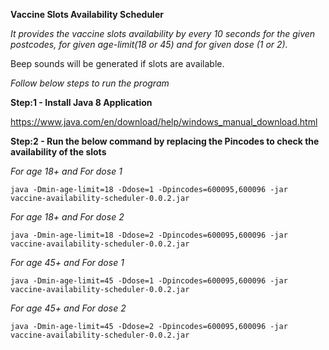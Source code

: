 **Vaccine Slots Availability Scheduler**

_It provides the vaccine slots availability by every 10 seconds for the given postcodes, for given age-limit(18 or 45) and for given dose (1 or 2)._

Beep sounds will be generated if slots are available.

*Follow below steps to run the program*


**Step:1 - Install Java 8 Application**

https://www.java.com/en/download/help/windows_manual_download.html

**Step:2 - Run the below command by replacing the Pincodes to check the availability of the slots**

_For age 18+ and For dose 1_

`java -Dmin-age-limit=18 -Ddose=1 -Dpincodes=600095,600096 -jar vaccine-availability-scheduler-0.0.2.jar
`

_For age 18+ and For dose 2_

`java -Dmin-age-limit=18 -Ddose=2 -Dpincodes=600095,600096 -jar vaccine-availability-scheduler-0.0.2.jar
`

_For age 45+ and For dose 1_

`java -Dmin-age-limit=45 -Ddose=1 -Dpincodes=600095,600096 -jar vaccine-availability-scheduler-0.0.2.jar
`

_For age 45+ and For dose 2_

`java -Dmin-age-limit=45 -Ddose=2 -Dpincodes=600095,600096 -jar vaccine-availability-scheduler-0.0.2.jar
`
